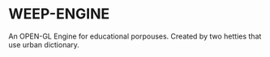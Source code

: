 # WEEP-ENGINE
An OPEN-GL Engine for educational porpouses. Created by two hetties that use urban dictionary.
